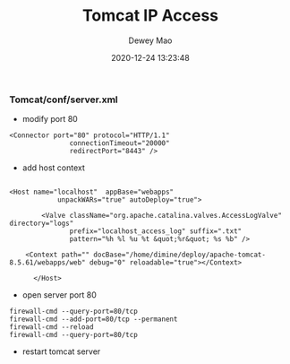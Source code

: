 ﻿--- 
layout: post 
title: "Tomcat IP Access" 
date: 2020-12-24 13:23:48 
author: Dewey Mao 
categories: Tomcat 
--- 
### Tomcat/conf/server.xml
- modify port 80   
```   
<Connector port="80" protocol="HTTP/1.1"
               connectionTimeout="20000"
               redirectPort="8443" />
```   

- add host context   
```   

<Host name="localhost"  appBase="webapps"
            unpackWARs="true" autoDeploy="true">

        <Valve className="org.apache.catalina.valves.AccessLogValve" directory="logs"
               prefix="localhost_access_log" suffix=".txt"
               pattern="%h %l %u %t &quot;%r&quot; %s %b" />

	<Context path="" docBase="/home/dimine/deploy/apache-tomcat-8.5.61/webapps/web" debug="0" reloadable="true"></Context>

      </Host>
```   

- open server port 80   
```   
firewall-cmd --query-port=80/tcp
firewall-cmd --add-port=80/tcp --permanent
firewall-cmd --reload
firewall-cmd --query-port=80/tcp
```   

- restart tomcat server   
